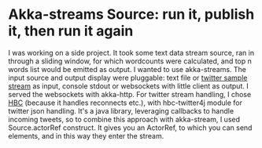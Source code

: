 # Akka-streams Source: run it, publish it, then run it again #

I was working on a side project.  It took some text data stream source, ran in through a sliding window, for which wordcounts were calculated, and top n words list would be emitted as output.  I wanted to use akka-streams.  The input source and output display were pluggable: text file or [twitter sample stream](https://dev.twitter.com/streaming/reference/get/statuses/sample) as input, console stdout or websockets with little client as output.  I served the websockets with akka-http.  For twitter stream handling, I chose [HBC](https://github.com/twitter/hbc) (because it handles reconnects etc.), with hbc-twitter4j module for twitter json handling.  It's a java library, leveraging callbacks to handle incoming tweets, so to combine this approach with akka-stream, I used Source.actorRef construct.  It gives you an ActorRef, to which you can send elements, and in this way they enter the stream.